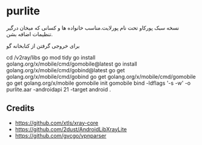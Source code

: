 # purlite
نسخه سبک پورکاو تحت نام پورلایت.مناسب خانواده ها و کسانی که میخان درگیر تنظیمات اضافه بشن.



برای خروجی گرفتن از کتابخانه گو

cd /v2ray/libs
go mod tidy
go install golang.org/x/mobile/cmd/gomobile@latest
go install golang.org/x/mobile/cmd/gobind@latest
go get golang.org/x/mobile/cmd/gobind
go get golang.org/x/mobile/cmd/gomobile
go get golang.org/x/mobile
gomobile init
gomobile bind -ldflags '-s -w' -o purlite.aar -androidapi 21 -target android .










## Credits
- https://github.com/xtls/xray-core
- https://github.com/2dust/AndroidLibXrayLite
- https://github.com/gvcgo/vpnparser


